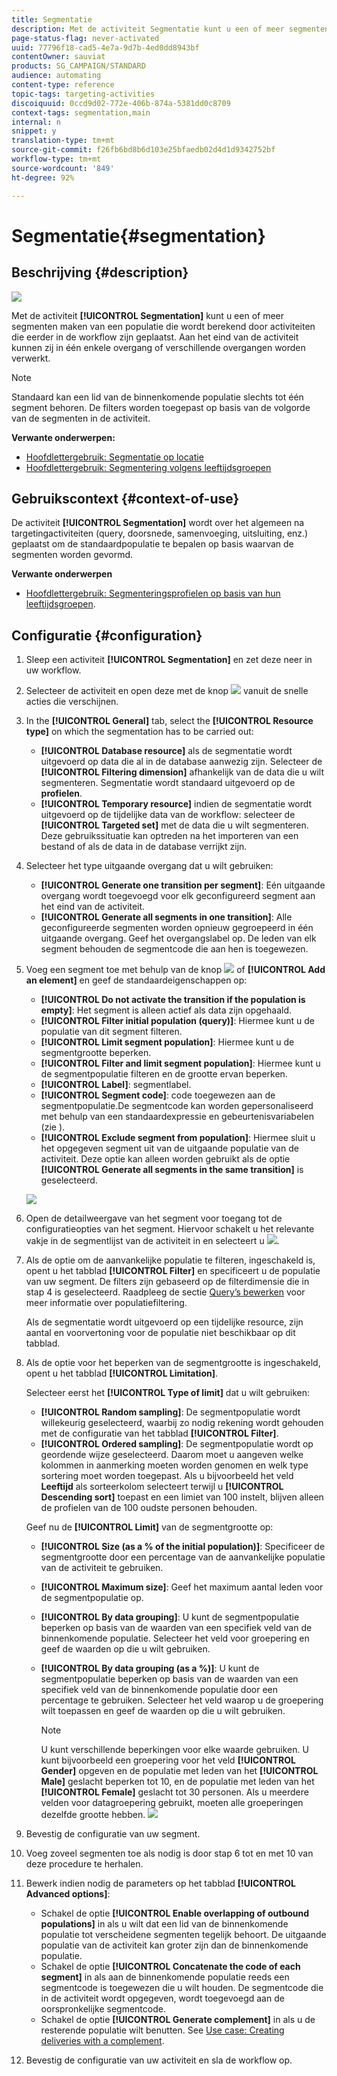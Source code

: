 ```yaml
---
title: Segmentatie
description: Met de activiteit Segmentatie kunt u een of meer segmenten maken van een populatie die is berekend door activiteiten die eerder in de workflow zijn geplaatst.
page-status-flag: never-activated
uuid: 77796f18-cad5-4e7a-9d7b-4ed0dd8943bf
contentOwner: sauviat
products: SG_CAMPAIGN/STANDARD
audience: automating
content-type: reference
topic-tags: targeting-activities
discoiquuid: 0ccd9d02-772e-406b-874a-5381dd0c8709
context-tags: segmentation,main
internal: n
snippet: y
translation-type: tm+mt
source-git-commit: f26fb6bd8b6d103e25bfaedb02d4d1d9342752bf
workflow-type: tm+mt
source-wordcount: '849'
ht-degree: 92%

---
```



# Segmentatie{#segmentation}

## Beschrijving {#description}

![](assets/segmentation.png)

Met de activiteit **[!UICONTROL Segmentation]** kunt u een of meer segmenten maken van een populatie die wordt berekend door activiteiten die eerder in de workflow zijn geplaatst. Aan het eind van de activiteit kunnen zij in één enkele overgang of verschillende overgangen worden verwerkt.

>[!NOTE]
>
>Standaard kan een lid van de binnenkomende populatie slechts tot één segment behoren. De filters worden toegepast op basis van de volgorde van de segmenten in de activiteit.

**Verwante onderwerpen:**
* [Hoofdlettergebruik: Segmentatie op locatie](../../automating/using/workflow-segmentation-location.md)
* [Hoofdlettergebruik: Segmentering volgens leeftijdsgroepen](../../automating/using/segmentation-age-groups.md)

## Gebruikscontext {#context-of-use}

De activiteit **[!UICONTROL Segmentation]** wordt over het algemeen na targetingactiviteiten (query, doorsnede, samenvoeging, uitsluiting, enz.) geplaatst om de standaardpopulatie te bepalen op basis waarvan de segmenten worden gevormd.

**Verwante onderwerpen**

* [Hoofdlettergebruik: Segmenteringsprofielen op basis van hun leeftijdsgroepen](../../automating/using/segmentation-age-groups.md).

## Configuratie {#configuration}

1. Sleep een activiteit **[!UICONTROL Segmentation]** en zet deze neer in uw workflow.
1. Selecteer de activiteit en open deze met de knop ![](assets/edit_darkgrey-24px.png) vanuit de snelle acties die verschijnen.
1. In the **[!UICONTROL General]** tab, select the **[!UICONTROL Resource type]** on which the segmentation has to be carried out:

   * **[!UICONTROL Database resource]** als de segmentatie wordt uitgevoerd op data die al in de database aanwezig zijn. Selecteer de **[!UICONTROL Filtering dimension]** afhankelijk van de data die u wilt segmenteren. Segmentatie wordt standaard uitgevoerd op de **profielen**.
   * **[!UICONTROL Temporary resource]** indien de segmentatie wordt uitgevoerd op de tijdelijke data van de workflow: selecteer de **[!UICONTROL Targeted set]** met de data die u wilt segmenteren. Deze gebruikssituatie kan optreden na het importeren van een bestand of als de data in de database verrijkt zijn.

1. Selecteer het type uitgaande overgang dat u wilt gebruiken:

   * **[!UICONTROL Generate one transition per segment]**: Eén uitgaande overgang wordt toegevoegd voor elk geconfigureerd segment aan het eind van de activiteit.
   * **[!UICONTROL Generate all segments in one transition]**: Alle geconfigureerde segmenten worden opnieuw gegroepeerd in één uitgaande overgang. Geef het overgangslabel op. De leden van elk segment behouden de segmentcode die aan hen is toegewezen.

1. Voeg een segment toe met behulp van de knop ![](assets/add_darkgrey-24px.png) of **[!UICONTROL Add an element]** en geef de standaardeigenschappen op:

   * **[!UICONTROL Do not activate the transition if the population is empty]**: Het segment is alleen actief als data zijn opgehaald.
   * **[!UICONTROL Filter initial population (query)]**: Hiermee kunt u de populatie van dit segment filteren.
   * **[!UICONTROL Limit segment population]**: Hiermee kunt u de segmentgrootte beperken.
   * **[!UICONTROL Filter and limit segment population]**: Hiermee kunt u de segmentpopulatie filteren en de grootte ervan beperken.
   * **[!UICONTROL Label]**: segmentlabel.
   * **[!UICONTROL Segment code]**: code toegewezen aan de segmentpopulatie.De segmentcode kan worden gepersonaliseerd met behulp van een standaardexpressie en gebeurtenisvariabelen (zie [](../../automating/using/customizing-workflow-external-parameters.md)).
   * **[!UICONTROL Exclude segment from population]**: Hiermee sluit u het opgegeven segment uit van de uitgaande populatie van de activiteit. Deze optie kan alleen worden gebruikt als de optie **[!UICONTROL Generate all segments in the same transition]** is geselecteerd.

   ![](assets/wkf_segment_new_segment.png)

1. Open de detailweergave van het segment voor toegang tot de configuratieopties van het segment. Hiervoor schakelt u het relevante vakje in de segmentlijst van de activiteit in en selecteert u ![](assets/wkf_segment_parameters_24px.png).
1. Als de optie om de aanvankelijke populatie te filteren, ingeschakeld is, opent u het tabblad **[!UICONTROL Filter]** en specificeert u de populatie van uw segment. De filters zijn gebaseerd op de filterdimensie die in stap 4 is geselecteerd. Raadpleeg de sectie [Query’s bewerken](../../automating/using/editing-queries.md) voor meer informatie over populatiefiltering.

   Als de segmentatie wordt uitgevoerd op een tijdelijke resource, zijn aantal en voorvertoning voor de populatie niet beschikbaar op dit tabblad.

1. Als de optie voor het beperken van de segmentgrootte is ingeschakeld, opent u het tabblad **[!UICONTROL Limitation]**.

   Selecteer eerst het **[!UICONTROL Type of limit]** dat u wilt gebruiken:

   * **[!UICONTROL Random sampling]**: De segmentpopulatie wordt willekeurig geselecteerd, waarbij zo nodig rekening wordt gehouden met de configuratie van het tabblad **[!UICONTROL Filter]**.
   * **[!UICONTROL Ordered sampling]**: De segmentpopulatie wordt op geordende wijze geselecteerd. Daarom moet u aangeven welke kolommen in aanmerking moeten worden genomen en welk type sortering moet worden toegepast. Als u bijvoorbeeld het veld **Leeftijd** als sorteerkolom selecteert terwijl u **[!UICONTROL Descending sort]** toepast en een limiet van 100 instelt, blijven alleen de profielen van de 100 oudste personen behouden.

   Geef nu de **[!UICONTROL Limit]** van de segmentgrootte op:

   * **[!UICONTROL Size (as a % of the initial population)]**: Specificeer de segmentgrootte door een percentage van de aanvankelijke populatie van de activiteit te gebruiken.
   * **[!UICONTROL Maximum size]**: Geef het maximum aantal leden voor de segmentpopulatie op.
   * **[!UICONTROL By data grouping]**: U kunt de segmentpopulatie beperken op basis van de waarden van een specifiek veld van de binnenkomende populatie. Selecteer het veld voor groepering en geef de waarden op die u wilt gebruiken.
   * **[!UICONTROL By data grouping (as a %)]**: U kunt de segmentpopulatie beperken op basis van de waarden van een specifiek veld van de binnenkomende populatie door een percentage te gebruiken. Selecteer het veld waarop u de groepering wilt toepassen en geef de waarden op die u wilt gebruiken.

      >[!NOTE]
      >
      >U kunt verschillende beperkingen voor elke waarde gebruiken. U kunt bijvoorbeeld een groepering voor het veld **[!UICONTROL Gender]** opgeven en de populatie met leden van het **[!UICONTROL Male]** geslacht beperken tot 10, en de populatie met leden van het **[!UICONTROL Female]** geslacht tot 30 personen. Als u meerdere velden voor datagroepering gebruikt, moeten alle groeperingen dezelfde grootte hebben.
   ![](assets/wkf_segment_limit_by_grouping.png)

1. Bevestig de configuratie van uw segment.
1. Voeg zoveel segmenten toe als nodig is door stap 6 tot en met 10 van deze procedure te herhalen.
1. Bewerk indien nodig de parameters op het tabblad **[!UICONTROL Advanced options]**:

   * Schakel de optie **[!UICONTROL Enable overlapping of outbound populations]** in als u wilt dat een lid van de binnenkomende populatie tot verscheidene segmenten tegelijk behoort. De uitgaande populatie van de activiteit kan groter zijn dan de binnenkomende populatie.
   * Schakel de optie **[!UICONTROL Concatenate the code of each segment]** in als aan de binnenkomende populatie reeds een segmentcode is toegewezen die u wilt houden. De segmentcode die in de activiteit wordt opgegeven, wordt toegevoegd aan de oorspronkelijke segmentcode.
   * Schakel de optie **[!UICONTROL Generate complement]** in als u de resterende populatie wilt benutten. See [Use case: Creating deliveries with a complement](../../automating/using/workflow-created-query-with-complement.md).

1. Bevestig de configuratie van uw activiteit en sla de workflow op.
